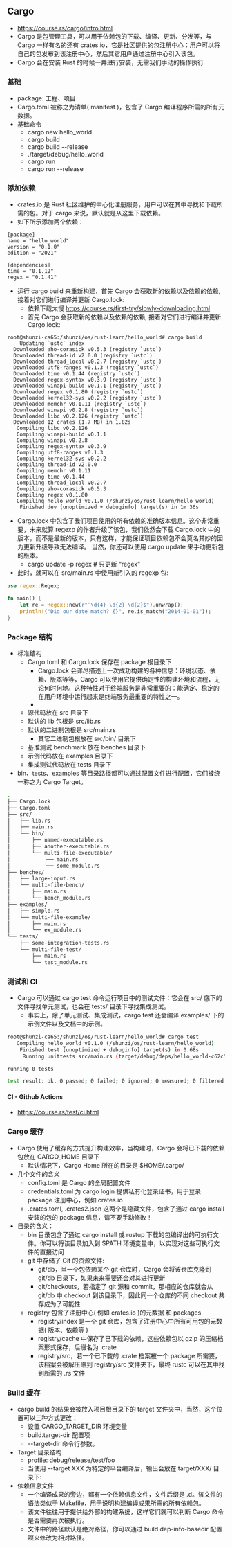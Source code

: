 ## Cargo
- https://course.rs/cargo/intro.html
- Cargo 是包管理工具，可以用于依赖包的下载、编译、更新、分发等，与 Cargo 一样有名的还有 crates.io，它是社区提供的包注册中心：用户可以将自己的包发布到该注册中心，然后其它用户通过注册中心引入该包。
- Cargo 会在安装 Rust 的时候一并进行安装，无需我们手动的操作执行
### 基础
- package: 工程、项目
- Cargo.toml 被称之为清单( manifest )，包含了 Cargo 编译程序所需的所有元数据。
- 基础命令
  - cargo new hello_world
  - cargo build
  - cargo build --release
  - ./target/debug/hello_world
  - cargo run
  - cargo run --release

### 添加依赖
- crates.io 是 Rust 社区维护的中心化注册服务，用户可以在其中寻找和下载所需的包。对于 cargo 来说，默认就是从这里下载依赖。
- 如下所示添加两个依赖：
```
[package]
name = "hello_world"
version = "0.1.0"
edition = "2021"

[dependencies]
time = "0.1.12"
regex = "0.1.41"
```
- 运行 cargo build 来重新构建，首先 Cargo 会获取新的依赖以及依赖的依赖, 接着对它们进行编译并更新 Cargo.lock:
  - 依赖下载太慢 https://course.rs/first-try/slowly-downloading.html
  - 首先 Cargo 会获取新的依赖以及依赖的依赖, 接着对它们进行编译并更新 Cargo.lock:
```
root@shunzi-ca65:/shunzi/os/rust-learn/hello_world# cargo build
    Updating `ustc` index
  Downloaded aho-corasick v0.5.3 (registry `ustc`)
  Downloaded thread-id v2.0.0 (registry `ustc`)
  Downloaded thread_local v0.2.7 (registry `ustc`)
  Downloaded utf8-ranges v0.1.3 (registry `ustc`)
  Downloaded time v0.1.44 (registry `ustc`)
  Downloaded regex-syntax v0.3.9 (registry `ustc`)
  Downloaded winapi-build v0.1.1 (registry `ustc`)
  Downloaded regex v0.1.80 (registry `ustc`)
  Downloaded kernel32-sys v0.2.2 (registry `ustc`)
  Downloaded memchr v0.1.11 (registry `ustc`)
  Downloaded winapi v0.2.8 (registry `ustc`)
  Downloaded libc v0.2.126 (registry `ustc`)
  Downloaded 12 crates (1.7 MB) in 1.82s
   Compiling libc v0.2.126
   Compiling winapi-build v0.1.1
   Compiling winapi v0.2.8
   Compiling regex-syntax v0.3.9
   Compiling utf8-ranges v0.1.3
   Compiling kernel32-sys v0.2.2
   Compiling thread-id v2.0.0
   Compiling memchr v0.1.11
   Compiling time v0.1.44
   Compiling thread_local v0.2.7
   Compiling aho-corasick v0.5.3
   Compiling regex v0.1.80
   Compiling hello_world v0.1.0 (/shunzi/os/rust-learn/hello_world)
    Finished dev [unoptimized + debuginfo] target(s) in 1m 36s
```
- Cargo.lock 中包含了我们项目使用的所有依赖的准确版本信息。这个非常重要，未来就算 regexp 的作者升级了该包，我们依然会下载 Cargo.lock 中的版本，而不是最新的版本，只有这样，才能保证项目依赖包不会莫名其妙的因为更新升级导致无法编译。 当然，你还可以使用 cargo update 来手动更新包的版本。
  - cargo update -p regex   # 只更新 “regex”
- 此时，就可以在 src/main.rs 中使用新引入的 regexp 包:
```rust
use regex::Regex;

fn main() {
    let re = Regex::new(r"^\d{4}-\d{2}-\d{2}$").unwrap();
    println!("Did our date match? {}", re.is_match("2014-01-01"));
}
```

### Package 结构
- 标准结构
  - Cargo.toml 和 Cargo.lock 保存在 package 根目录下
    - Cargo.lock 会详尽描述上一次成功构建的各种信息：环境状态、依赖、版本等等，Cargo 可以使用它提供确定性的构建环境和流程，无论何时何地。这种特性对于终端服务是非常重要的：能确定、稳定的在用户环境中运行起来是终端服务最重要的特性之一。
    - 
  - 源代码放在 src 目录下
  - 默认的 lib 包根是 src/lib.rs
  - 默认的二进制包根是 src/main.rs
    - 其它二进制包根放在 src/bin/ 目录下
  - 基准测试 benchmark 放在 benches 目录下
  - 示例代码放在 examples 目录下
  - 集成测试代码放在 tests 目录下
- bin、tests、examples 等目录路径都可以通过配置文件进行配置，它们被统一称之为 Cargo Target。
```Bash
.
├── Cargo.lock
├── Cargo.toml
├── src/
│   ├── lib.rs
│   ├── main.rs
│   └── bin/
│       ├── named-executable.rs
│       ├── another-executable.rs
│       └── multi-file-executable/
│           ├── main.rs
│           └── some_module.rs
├── benches/
│   ├── large-input.rs
│   └── multi-file-bench/
│       ├── main.rs
│       └── bench_module.rs
├── examples/
│   ├── simple.rs
│   └── multi-file-example/
│       ├── main.rs
│       └── ex_module.rs
└── tests/
    ├── some-integration-tests.rs
    └── multi-file-test/
        ├── main.rs
        └── test_module.rs

```

### 测试和 CI
- Cargo 可以通过 cargo test 命令运行项目中的测试文件：它会在 src/ 底下的文件寻找单元测试，也会在 tests/ 目录下寻找集成测试。
  - 事实上，除了单元测试、集成测试，cargo test 还会编译 examples/ 下的示例文件以及文档中的示例。
```bash
root@shunzi-ca65:/shunzi/os/rust-learn/hello_world# cargo test
   Compiling hello_world v0.1.0 (/shunzi/os/rust-learn/hello_world)
    Finished test [unoptimized + debuginfo] target(s) in 0.68s
     Running unittests src/main.rs (target/debug/deps/hello_world-c62c56b0577820c0)

running 0 tests

test result: ok. 0 passed; 0 failed; 0 ignored; 0 measured; 0 filtered out; finished in 0.00s
```

#### CI - Github Actions
- https://course.rs/test/ci.html

### Cargo 缓存
- Cargo 使用了缓存的方式提升构建效率，当构建时，Cargo 会将已下载的依赖包放在 CARGO_HOME 目录下
  - 默认情况下，Cargo Home 所在的目录是 $HOME/.cargo/
- 几个文件的含义
  - config.toml 是 Cargo 的全局配置文件
  - credentials.toml 为 cargo login 提供私有化登录证书，用于登录 package 注册中心，例如 crates.io
  - .crates.toml, .crates2.json 这两个是隐藏文件，包含了通过 cargo install 安装的包的 package 信息，请不要手动修改！
- 目录的含义：
  - bin 目录包含了通过 cargo install 或 rustup 下载的包编译出的可执行文件。你可以将该目录加入到 $PATH 环境变量中，以实现对这些可执行文件的直接访问
  - git 中存储了 Git 的资源文件:
    - git/db，当一个包依赖某个 git 仓库时，Cargo 会将该仓库克隆到 git/db 目录下，如果未来需要还会对其进行更新
    - git/checkouts，若指定了 git 源和 commit，那相应的仓库就会从 git/db 中 checkout 到该目录下，因此同一个仓库的不同 checkout 共存成为了可能性
  - registry 包含了注册中心( 例如 crates.io )的元数据 和 packages
    - registry/index 是一个 git 仓库，包含了注册中心中所有可用包的元数据( 版本、依赖等 )
    - registry/cache 中保存了已下载的依赖，这些依赖包以 gzip 的压缩档案形式保存，后缀名为 .crate
    - registry/src，若一个已下载的 .crate 档案被一个 package 所需要，该档案会被解压缩到 registry/src 文件夹下，最终 rustc 可以在其中找到所需的 .rs 文件

### Build 缓存
- cargo build 的结果会被放入项目根目录下的 target 文件夹中，当然，这个位置可以三种方式更改：
  - 设置 CARGO_TARGET_DIR 环境变量
  - build.target-dir 配置项
  - --target-dir 命令行参数。
- Target 目录结构
  - profile: debug/release/test/foo
  - 当使用 --target XXX 为特定的平台编译后，输出会放在 target/XXX/ 目录下:
- 依赖信息文件
  - 一个编译成果的旁边，都有一个依赖信息文件，文件后缀是 .d。该文件的语法类似于 Makefile，用于说明构建编译成果所需的所有依赖包。
  - 该文件往往用于提供给外部的构建系统，这样它们就可以判断 Cargo 命令是否需要再次被执行。
  - 文件中的路径默认是绝对路径，你可以通过 build.dep-info-basedir 配置项来修改为相对路径。




